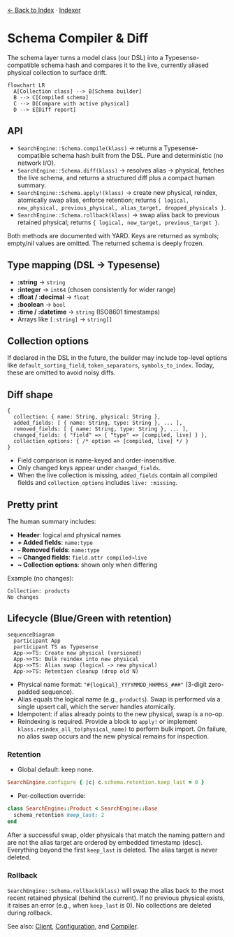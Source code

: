 [← Back to Index](./index.md) · [Indexer](./indexer.md)

# Schema Compiler & Diff

The schema layer turns a model class (our DSL) into a Typesense-compatible schema hash and compares it to the live, currently aliased physical collection to surface drift.

```mermaid
flowchart LR
  A[Collection class] --> B[Schema builder]
  B --> C[Compiled schema]
  C --> D[Compare with active physical]
  D --> E[Diff report]
```

## API

- `SearchEngine::Schema.compile(klass)` → returns a Typesense-compatible schema hash built from the DSL. Pure and deterministic (no network I/O).
- `SearchEngine::Schema.diff(klass)` → resolves alias → physical, fetches the live schema, and returns a structured diff plus a compact human summary.
- `SearchEngine::Schema.apply!(klass)` → create new physical, reindex, atomically swap alias, enforce retention; returns `{ logical, new_physical, previous_physical, alias_target, dropped_physicals }`.
- `SearchEngine::Schema.rollback(klass)` → swap alias back to previous retained physical; returns `{ logical, new_target, previous_target }`.

Both methods are documented with YARD. Keys are returned as symbols; empty/nil values are omitted. The returned schema is deeply frozen.

## Type mapping (DSL → Typesense)

- **:string** → `string`
- **:integer** → `int64` (chosen consistently for wider range)
- **:float / :decimal** → `float`
- **:boolean** → `bool`
- **:time / :datetime** → `string` (ISO8601 timestamps)
- Arrays like `[:string]` → `string[]`

## Collection options

If declared in the DSL in the future, the builder may include top-level options like `default_sorting_field`, `token_separators`, `symbols_to_index`. Today, these are omitted to avoid noisy diffs.

## Diff shape

```text
{
  collection: { name: String, physical: String },
  added_fields: [ { name: String, type: String }, ... ],
  removed_fields: [ { name: String, type: String }, ... ],
  changed_fields: { "field" => { "type" => [compiled, live] } },
  collection_options: { /* option => [compiled, live] */ }
}
```

- Field comparison is name-keyed and order-insensitive.
- Only changed keys appear under `changed_fields`.
- When the live collection is missing, `added_fields` contain all compiled fields and `collection_options` includes `live: :missing`.

## Pretty print

The human summary includes:
- **Header**: logical and physical names
- **+ Added fields**: `name:type`
- **- Removed fields**: `name:type`
- **~ Changed fields**: `field.attr compiled→live`
- **~ Collection options**: shown only when differing

Example (no changes):

```text
Collection: products
No changes
```

## Lifecycle (Blue/Green with retention)

```mermaid
sequenceDiagram
  participant App
  participant TS as Typesense
  App->>TS: Create new physical (versioned)
  App->>TS: Bulk reindex into new physical
  App->>TS: Alias swap (logical -> new physical)
  App->>TS: Retention cleanup (drop old N)
```

- Physical name format: `"#{logical}_YYYYMMDD_HHMMSS_###"` (3-digit zero-padded sequence).
- Alias equals the logical name (e.g., `products`). Swap is performed via a single upsert call, which the server handles atomically.
- Idempotent: if alias already points to the new physical, swap is a no-op.
- Reindexing is required. Provide a block to `apply!` or implement `klass.reindex_all_to(physical_name)` to perform bulk import. On failure, no alias swap occurs and the new physical remains for inspection.

### Retention

- Global default: keep none.

```ruby
SearchEngine.configure { |c| c.schema.retention.keep_last = 0 }
```

- Per-collection override:

```ruby
class SearchEngine::Product < SearchEngine::Base
  schema_retention keep_last: 2
end
```

After a successful swap, older physicals that match the naming pattern and are not the alias target are ordered by embedded timestamp (desc). Everything beyond the first `keep_last` is deleted. The alias target is never deleted.

### Rollback

`SearchEngine::Schema.rollback(klass)` will swap the alias back to the most recent retained physical (behind the current). If no previous physical exists, it raises an error (e.g., when `keep_last` is 0). No collections are deleted during rollback.

See also: [Client](./client.md), [Configuration](./configuration.md), and [Compiler](./compiler.md).
